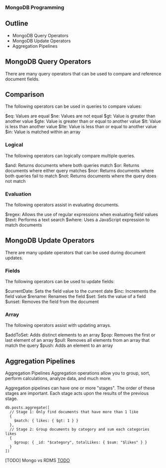 ### MongoDB Programming

## Outline

* MongoDB Query Operators
* MongoDB Update Operators
* Aggregation Pipelines

## MongoDB Query Operators

There are many query operators that can be used to compare and reference document fields.

## Comparison

The following operators can be used in queries to compare values:

$eq: Values are equal
$ne: Values are not equal
$gt: Value is greater than another value
$gte: Value is greater than or equal to another value
$lt: Value is less than another value
$lte: Value is less than or equal to another value
$in: Value is matched within an array

### Logical
The following operators can logically compare multiple queries.

$and: Returns documents where both queries match
$or: Returns documents where either query matches
$nor: Returns documents where both queries fail to match
$not: Returns documents where the query does not match

### Evaluation
The following operators assist in evaluating documents.

$regex: Allows the use of regular expressions when evaluating field values
$text: Performs a text search
$where: Uses a JavaScript expression to match documents

## MongoDB Update Operators
There are many update operators that can be used during document updates.

### Fields
The following operators can be used to update fields:

$currentDate: Sets the field value to the current date
$inc: Increments the field value
$rename: Renames the field
$set: Sets the value of a field
$unset: Removes the field from the document

### Array
The following operators assist with updating arrays.

$addToSet: Adds distinct elements to an array
$pop: Removes the first or last element of an array
$pull: Removes all elements from an array that match the query
$push: Adds an element to an array

## Aggregation Pipelines
Aggregation Pipelines
Aggregation operations allow you to group, sort, perform calculations, analyze data, and much more.

Aggregation pipelines can have one or more "stages". The order of these stages are important. Each stage acts upon the results of the previous stage.

```shell
db.posts.aggregate([
  // Stage 1: Only find documents that have more than 1 like
  {
    $match: { likes: { $gt: 1 } }
  },
  // Stage 2: Group documents by category and sum each categories likes
  {
    $group: { _id: "$category", totalLikes: { $sum: "$likes" } }
  }
])
```

[TODO] Mongo vs RDMS
[TODO](https://www.w3schools.com/mongodb/mongodb_aggregations_group.php)

